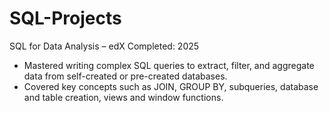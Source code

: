 # SQL-Projects
SQL for Data Analysis – edX Completed: 2025
* Mastered writing complex SQL queries to extract, filter, and aggregate data from self-created or pre-created databases.
* Covered key concepts such as JOIN, GROUP BY, subqueries, database and table creation, views and window functions. 
